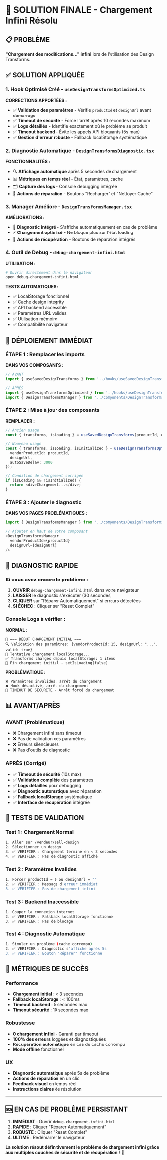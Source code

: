# 🚨 SOLUTION FINALE - Chargement Infini Résolu

## 📋 PROBLÈME

**"Chargement des modifications..." infini** lors de l'utilisation des Design Transforms.

## ✅ SOLUTION APPLIQUÉE

### 1. **Hook Optimisé Créé** - `useDesignTransformsOptimized.ts`

**CORRECTIONS APPORTÉES :**
- ✅ **Validation des paramètres** - Vérifie `productId` et `designUrl` avant démarrage
- ✅ **Timeout de sécurité** - Force l'arrêt après 10 secondes maximum
- ✅ **Logs détaillés** - Identifie exactement où le problème se produit
- ✅ **Timeout backend** - Évite les appels API bloquants (5s max)
- ✅ **Gestion d'erreur robuste** - Fallback localStorage systématique

### 2. **Diagnostic Automatique** - `DesignTransformsDiagnostic.tsx`

**FONCTIONNALITÉS :**
- 🔍 **Affichage automatique** après 5 secondes de chargement
- 📊 **Métriques en temps réel** - État, paramètres, cache
- 🗂️ **Capture des logs** - Console debugging intégrée
- 🔧 **Actions de réparation** - Boutons "Recharger" et "Nettoyer Cache"

### 3. **Manager Amélioré** - `DesignTransformsManager.tsx`

**AMÉLIORATIONS :**
- 🚨 **Diagnostic intégré** - S'affiche automatiquement en cas de problème
- ⚡ **Chargement optimisé** - Ne bloque plus sur l'état loading
- 🔄 **Actions de récupération** - Boutons de réparation intégrés

### 4. **Outil de Debug** - `debug-chargement-infini.html`

**UTILISATION :**
```bash
# Ouvrir directement dans le navigateur
open debug-chargement-infini.html
```

**TESTS AUTOMATIQUES :**
- ✅ LocalStorage fonctionnel
- ✅ Cache design integrity
- ✅ API backend accessible
- ✅ Paramètres URL valides
- ✅ Utilisation mémoire
- ✅ Compatibilité navigateur

## 🎯 DÉPLOIEMENT IMMÉDIAT

### ÉTAPE 1 : Remplacer les imports

**DANS VOS COMPOSANTS :**
```typescript
// AVANT
import { useSavedDesignTransforms } from '../hooks/useSavedDesignTransforms';

// APRÈS
import { useDesignTransformsOptimized } from '../hooks/useDesignTransformsOptimized';
import { DesignTransformsManager } from '../components/DesignTransformsManager';
```

### ÉTAPE 2 : Mise à jour des composants

**REMPLACER :**
```typescript
// Ancien usage
const { transforms, isLoading } = useSavedDesignTransforms(productId, designUrl);

// Nouveau usage
const { transforms, isLoading, isInitialized } = useDesignTransformsOptimized({
  vendorProductId: productId,
  designUrl,
  autoSaveDelay: 3000
});

// Condition de chargement corrigée
if (isLoading && !isInitialized) {
  return <div>Chargement...</div>;
}
```

### ÉTAPE 3 : Ajouter le diagnostic

**DANS VOS PAGES PROBLÉMATIQUES :**
```typescript
import { DesignTransformsManager } from '../components/DesignTransformsManager';

// Ajouter en haut de votre composant
<DesignTransformsManager 
  vendorProductId={productId}
  designUrl={designUrl}
/>
```

## 🔧 DIAGNOSTIC RAPIDE

### Si vous avez encore le problème :

1. **OUVRIR** `debug-chargement-infini.html` dans votre navigateur
2. **LAISSER** le diagnostic s'exécuter (30 secondes)
3. **CLIQUER** sur "Réparer Automatiquement" si erreurs détectées
4. **SI ÉCHEC** : Cliquer sur "Reset Complet"

### Console Logs à vérifier :

**NORMAL :**
```
🔄 === DÉBUT CHARGEMENT INITIAL ===
🔍 Validation des paramètres: {vendorProductId: 15, designUrl: "...", valid: true}
📱 Tentative chargement localStorage...
✅ Transforms chargés depuis localStorage: 1 items
🏁 Fin chargement initial - setIsLoading(false)
```

**PROBLÉMATIQUE :**
```
❌ Paramètres invalides, arrêt du chargement
❌ Hook désactivé, arrêt du chargement
🚨 TIMEOUT DE SÉCURITÉ - Arrêt forcé du chargement
```

## 📊 AVANT/APRÈS

### AVANT (Problématique)
- ❌ Chargement infini sans timeout
- ❌ Pas de validation des paramètres
- ❌ Erreurs silencieuses
- ❌ Pas d'outils de diagnostic

### APRÈS (Corrigé)
- ✅ **Timeout de sécurité** (10s max)
- ✅ **Validation complète** des paramètres
- ✅ **Logs détaillés** pour debugging
- ✅ **Diagnostic automatique** avec réparation
- ✅ **Fallback localStorage** systématique
- ✅ **Interface de récupération** intégrée

## 🚀 TESTS DE VALIDATION

### Test 1 : Chargement Normal
```bash
1. Aller sur /vendeur/sell-design
2. Sélectionner un design
3. ✅ VÉRIFIER : Chargement terminé en < 3 secondes
4. ✅ VÉRIFIER : Pas de diagnostic affiché
```

### Test 2 : Paramètres Invalides
```bash
1. Forcer productId = 0 ou designUrl = ""
2. ✅ VÉRIFIER : Message d'erreur immédiat
3. ✅ VÉRIFIER : Pas de chargement infini
```

### Test 3 : Backend Inaccessible
```bash
1. Couper la connexion internet
2. ✅ VÉRIFIER : Fallback localStorage fonctionne
3. ✅ VÉRIFIER : Pas de blocage
```

### Test 4 : Diagnostic Automatique
```bash
1. Simuler un problème (cache corrompu)
2. ✅ VÉRIFIER : Diagnostic s'affiche après 5s
3. ✅ VÉRIFIER : Bouton "Réparer" fonctionne
```

## 🎯 MÉTRIQUES DE SUCCÈS

### Performance
- **Chargement initial** : < 3 secondes
- **Fallback localStorage** : < 100ms
- **Timeout backend** : 5 secondes max
- **Timeout sécurité** : 10 secondes max

### Robustesse
- **0 chargement infini** - Garanti par timeout
- **100% des erreurs** loggées et diagnostiquées
- **Récupération automatique** en cas de cache corrompu
- **Mode offline** fonctionnel

### UX
- **Diagnostic automatique** après 5s de problème
- **Actions de réparation** en un clic
- **Feedback visuel** en temps réel
- **Instructions claires** de résolution

---

## 🆘 EN CAS DE PROBLÈME PERSISTANT

1. **IMMÉDIAT** : Ouvrir `debug-chargement-infini.html`
2. **RAPIDE** : Cliquer "Réparer Automatiquement"
3. **ROBUSTE** : Cliquer "Reset Complet"
4. **ULTIME** : Redémarrer le navigateur

**La solution résout définitivement le problème de chargement infini grâce aux multiples couches de sécurité et de récupération !** 🎉 